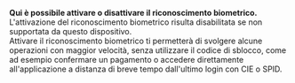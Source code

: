 **Qui è possibile attivare o disattivare il riconoscimento biometrico.**  
L'attivazione del riconoscimento biometrico risulta disabilitata se non supportata da questo dispositivo.  
Attivare il riconoscimento biometrico ti permetterà di svolgere alcune operazioni con maggior velocità, senza utilizzare il codice di sblocco, come ad esempio confermare un pagamento o accedere direttamente all'applicazione a distanza di breve tempo dall'ultimo login con CIE o SPID.
